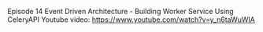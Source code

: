 Episode 14
Event Driven Architecture - Building Worker Service Using CeleryAPI
Youtube video: https://www.youtube.com/watch?v=y_n6taWuWlA